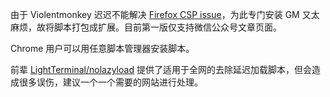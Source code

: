 由于 Violentmonkey 迟迟不能解决 [Firefox CSP issue](https://github.com/violentmonkey/violentmonkey/issues/408)，为此专门安装 GM 又太麻烦，故将脚本打包成扩展。目前第一版仅支持微信公众号文章页面。

Chrome 用户可以用任意脚本管理器安装脚本。

前辈 [LightTerminal/nolazyload](https://github.com/LightTerminal/nolazyload) 提供了适用于全网的去除延迟加载脚本，但会造成很多误伤，建议一个一个需要的网站进行处理。